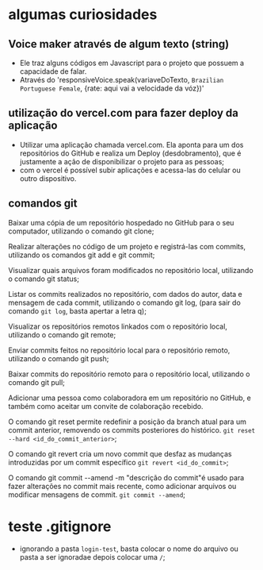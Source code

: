 # algumas curiosidades 

## Voice maker através de algum texto (string)

<script src="https://code.responsivevoice.org/responsivevoice. js"></script>

- Ele traz alguns códigos em Javascript para o projeto que possuem a capacidade de falar.
- Através do 'responsiveVoice.speak(variaveDoTexto, `Brazilian Portuguese Female`, {rate: aqui vai a velocidade da vóz})' 

## utilização do vercel.com para fazer deploy da aplicação

- Utilizar uma aplicação chamada vercel.com. Ela aponta para um dos repositórios do GitHub e realiza um Deploy (desdobramento), que é justamente a ação de disponibilizar o projeto para as pessoas;
- com o vercel é possível subir aplicações e acessa-las do celular ou outro dispositivo.

## comandos git
Baixar uma cópia de um repositório hospedado no GitHub para o seu computador, utilizando o comando git clone;

Realizar alterações no código de um projeto e registrá-las com commits, utilizando os comandos git add e git commit;

Visualizar quais arquivos foram modificados no repositório local, utilizando o comando git status;

Listar os commits realizados no repositório, com dados do autor, data e mensagem de cada commit, utilizando o comando git log, (para sair do comando `git log`, basta apertar a letra q);

Visualizar os repositórios remotos linkados com o repositório local, utilizando o comando git remote;

Enviar commits feitos no repositório local para o repositório remoto, utilizando o comando git push;

Baixar commits do repositório remoto para o repositório local, utilizando o comando git pull;

Adicionar uma pessoa como colaboradora em um repositório no GitHub, e também como aceitar um convite de colaboração recebido.

O comando git reset permite redefinir a posição da branch atual para um commit anterior, removendo os commits posteriores do histórico. `git reset --hard <id_do_commit_anterior>`;

O comando git revert cria um novo commit que desfaz as mudanças introduzidas por um commit específico `git revert <id_do_commit>`;

O comando git commit --amend -m "descrição do commit"é usado para fazer alterações no commit mais recente, como adicionar arquivos ou modificar mensagens de commit. `git commit --amend`;

# teste .gitignore
- ignorando a pasta `login-test`, basta colocar o nome do arquivo ou pasta a ser ignoradae depois colocar uma `/`;
